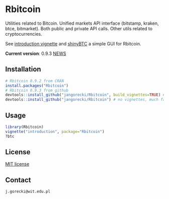# Rbitcoin

Utilities related to Bitcoin. Unified markets API interface (bitstamp, kraken, btce, bitmarket). Both public and private API calls. Other utils related to cryptocurrencies.

See [introduction vignette](http://cran.r-project.org/web/packages/Rbitcoin/vignettes/introduction.html) and [shinyBTC](https://github.com/jangorecki/shinyBTC) a simple GUI for Rbitcoin.

**Current version**: 0.9.3 [NEWS](https://github.com/jangorecki/Rbitcoin/blob/master/NEWS)

## Installation

```R
# Rbitcoin 0.9.2 from CRAN
install.packages("Rbitcoin")
# Rbitcoin 0.9.3 from github
devtools::install_github("jangorecki/Rbitcoin", build_vignettes=TRUE) # vignettes optional, takes a minute
devtools::install_github("jangorecki/Rbitcoin") # no vignettes, much faster
```

## Usage

```R
library(Rbitcoin)
vignette("introduction", package="Rbitcoin")
?btc
```

## License

[MIT license](http://opensource.org/licenses/MIT)

## Contact

`j.gorecki@wit.edu.pl`
